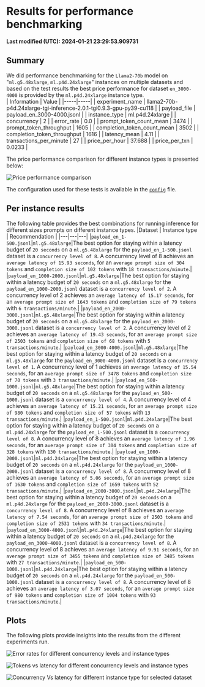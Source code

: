 
# Results for performance benchmarking

**Last modified (UTC): 2024-01-21 23:29:53.909731**

## Summary

We did performance benchmarking for the `Llama2-70b` model on "`ml.g5.48xlarge`, `ml.p4d.24xlarge`" instances on multiple datasets and based on the test results the best price performance for dataset `en_3000-4000` is provided by the `ml.p4d.24xlarge` instance type.  
| Information | Value |
|-----|-----|
| experiment_name | llama2-70b-p4d.24xlarge-tgi-inference-2.0.1-tgi0.9.3-gpu-py39-cu118 |
| payload_file | payload_en_3000-4000.jsonl |
| instance_type | ml.p4d.24xlarge |
| concurrency | 2 |
| error_rate | 0.0 |
| prompt_token_count_mean | 3474 |
| prompt_token_throughput | 1605 |
| completion_token_count_mean | 3502 |
| completion_token_throughput | 1616 |
| latency_mean | 4.11 |
| transactions_per_minute | 27 |
| price_per_hour | 37.688 |
| price_per_txn | 0.0233 |


The price performance comparison for different instance types is presented below:

![Price performance comparison](business_summary.png)

The configuration used for these tests is available in the [`config`](config-llama2-70b-g5-p4d.yml) file.


## Per instance results

The following table provides the best combinations for running inference for different sizes prompts on different instance types.
|Dataset   | Instance type   | Recommendation   |
|---|---|---|
|`payload_en_1-500.jsonl`|`ml.g5.48xlarge`|The best option for staying within a latency budget of `20 seconds` on a `ml.g5.48xlarge` for the `payload_en_1-500.jsonl` dataset is a `concurrency level of 8`. A concurrency level of 8 achieves an `average latency of 15.93 seconds`, for an `average prompt size of 304 tokens` and `completion size of 102 tokens` with `18 transactions/minute`.|
|`payload_en_1000-2000.jsonl`|`ml.g5.48xlarge`|The best option for staying within a latency budget of `20 seconds` on a `ml.g5.48xlarge` for the `payload_en_1000-2000.jsonl` dataset is a `concurrency level of 2`. A concurrency level of 2 achieves an `average latency of 15.17 seconds`, for an `average prompt size of 1643 tokens` and `completion size of 79 tokens` with `6 transactions/minute`.|
|`payload_en_2000-3000.jsonl`|`ml.g5.48xlarge`|The best option for staying within a latency budget of `20 seconds` on a `ml.g5.48xlarge` for the `payload_en_2000-3000.jsonl` dataset is a `concurrency level of 2`. A concurrency level of 2 achieves an `average latency of 19.43 seconds`, for an `average prompt size of 2503 tokens` and `completion size of 68 tokens` with `5 transactions/minute`.|
|`payload_en_3000-4000.jsonl`|`ml.g5.48xlarge`|The best option for staying within a latency budget of `20 seconds` on a `ml.g5.48xlarge` for the `payload_en_3000-4000.jsonl` dataset is a `concurrency level of 1`. A concurrency level of 1 achieves an `average latency of 15.54 seconds`, for an `average prompt size of 3478 tokens` and `completion size of 70 tokens` with `3 transactions/minute`.|
|`payload_en_500-1000.jsonl`|`ml.g5.48xlarge`|The best option for staying within a latency budget of `20 seconds` on a `ml.g5.48xlarge` for the `payload_en_500-1000.jsonl` dataset is a `concurrency level of 4`. A concurrency level of 4 achieves an `average latency of 15.21 seconds`, for an `average prompt size of 980 tokens` and `completion size of 57 tokens` with `13 transactions/minute`.|
|`payload_en_1-500.jsonl`|`ml.p4d.24xlarge`|The best option for staying within a latency budget of `20 seconds` on a `ml.p4d.24xlarge` for the `payload_en_1-500.jsonl` dataset is a `concurrency level of 8`. A concurrency level of 8 achieves an `average latency of 1.96 seconds`, for an `average prompt size of 304 tokens` and `completion size of 328 tokens` with `130 transactions/minute`.|
|`payload_en_1000-2000.jsonl`|`ml.p4d.24xlarge`|The best option for staying within a latency budget of `20 seconds` on a `ml.p4d.24xlarge` for the `payload_en_1000-2000.jsonl` dataset is a `concurrency level of 8`. A concurrency level of 8 achieves an `average latency of 5.06 seconds`, for an `average prompt size of 1630 tokens` and `completion size of 1659 tokens` with `52 transactions/minute`.|
|`payload_en_2000-3000.jsonl`|`ml.p4d.24xlarge`|The best option for staying within a latency budget of `20 seconds` on a `ml.p4d.24xlarge` for the `payload_en_2000-3000.jsonl` dataset is a `concurrency level of 8`. A concurrency level of 8 achieves an `average latency of 7.54 seconds`, for an `average prompt size of 2503 tokens` and `completion size of 2531 tokens` with `34 transactions/minute`.|
|`payload_en_3000-4000.jsonl`|`ml.p4d.24xlarge`|The best option for staying within a latency budget of `20 seconds` on a `ml.p4d.24xlarge` for the `payload_en_3000-4000.jsonl` dataset is a `concurrency level of 8`. A concurrency level of 8 achieves an `average latency of 9.91 seconds`, for an `average prompt size of 3455 tokens` and `completion size of 3485 tokens` with `27 transactions/minute`.|
|`payload_en_500-1000.jsonl`|`ml.p4d.24xlarge`|The best option for staying within a latency budget of `20 seconds` on a `ml.p4d.24xlarge` for the `payload_en_500-1000.jsonl` dataset is a `concurrency level of 8`. A concurrency level of 8 achieves an `average latency of 3.07 seconds`, for an `average prompt size of 980 tokens` and `completion size of 1004 tokens` with `93 transactions/minute`.|

## Plots

The following plots provide insights into the results from the different experiments run.

![Error rates for different concurrency levels and instance types](error_rates.png)

![Tokens vs latency for different concurrency levels and instance types](tokens_vs_latency.png)

![Concurrency Vs latency for different instance type for selected dataset](concurrency_vs_inference_latency.png)
